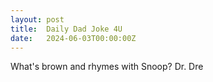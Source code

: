```yaml
---
layout: post
title:  Daily Dad Joke 4U
date:   2024-06-03T00:00:00Z
---
```

What's brown and rhymes with Snoop? Dr. Dre
